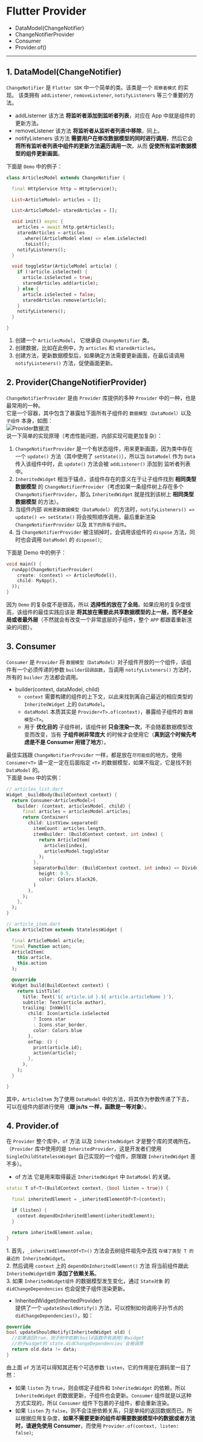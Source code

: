 # Flutter Provider

- DataModel(ChangeNotifier)
- ChangeNotifierProvider
- Consumer
- Provider.of()
---

## 1. DataModel(ChangeNotifier)  
`ChangeNotifier` 是 `Flutter SDK` 中一个简单的类。该类是一个 `观察者模式` 的实现。
该类拥有 `addListener`, `removeListener`, `notifyListeners` 等三个重要的方法。  

- addListerner
  该方法 **将监听者添加到监听者列表**，对应在 App 中就是组件的更新方法。
- removeListener
  该方法 **将监听者从监听者列表中移除**，同上。
- notifyListeners
  该方法 **需要用户在修改数据模型的同时进行调用**，然后它会 **将所有监听者列表中组件的更新方法遍历调用一次**，从而 **促使所有监听数据模型的组件更新画面**。

下面是 `Demo` 中的例子：
```dart
class ArticlesModel extends ChangeNotifier {

  final HttpService http = HttpService();

  List<ArticleModel> articles = [];

  List<ArticleModel> staredArticles = [];

  void init() async {
    articles = await http.getArticles();
    staredArticles = articles
      .where((ArticleModel elem) => elem.isSelected)
      .toList();
    notifyListeners();
  }

  void toggleStar(ArticleModel article) {
    if (!article.isSelected) {
      article.isSelected = true;
      staredArticles.add(article);
    } else {
      article.isSelected = false;
      staredArticles.remove(article);
    }
    notifyListeners();
  }

}
```
1. 创建一个 `ArticlesModel`， 它继承自 `ChangeNotifier` 类。
2. 创建数据，比如在此例中，为 `articles` 和 `staredArticles`。
3. 创建方法，更新数据模型后，如果确定方法需要更新画面，在最后请调用 `notifyListeners()` 方法，促使画面更新。  


## 2. Provider(ChangeNotifierProvider)
`ChangeNotifierProvider` 是由 `Provider` 库提供的多种 `Provider` 中的一种，也是最常用的一种。  
它是一个容器，其中包含了暴露给下面所有子组件的 `数据模型（DataModel）`以及 `子组件` 本身，如图：  
![Provider数据流](../imgs/Provider.png)  
说一下简单的实现原理（考虑性能问题，内部实现可能更加复杂）：  
1. `ChangeNotifierProvider` 是一个有状态组件，用来更新画面，因为类中存在一个 `update()` 方法（其中使用了 `setState()`），所以当 `DataModel` 作为 `Data` 传入该组件中时，此 `update()` 方法会被 `addListener()` 添加到 监听者列表中。
2. `InheritedWidget` 相当于锚点，该组件存在的意义在于让子组件找到 **相同类型数据模型** 的 `ChangeNotifierProvider`（考虑如果一条组件树上存在多个 `ChangeNotifierProvider`，那么 `InheritedWidget` 就是找到该树上 **相同类型数据模型** 的方法）。
3. 当组件内部 `调用更新数据模型（DataModel）` 的方法时，`notifyListeners() => update() => setState()` 将会按照顺序调用，最后重新渲染 `ChangeNotifierProvider` 以及 `其下的所有子组件`。
4. 当 `ChangeNotifierProvider` 被注销掉时，会调用该组件的 `dispose` 方法，同时也会调用 `DataModel` 的 `dispose()`;

下面是 Demo 中的例子：  
```dart
void main() {
  runApp(ChangeNotifierProvider(
    create: (context) => ArticlesModel(),
    child: MyApp(),
  ));
}
```

因为 `Demo` 的复杂度不是很高，所以 **选择性的放在了全局**。如果应用的复杂度很高，该组件的最佳实践应该是 **将其放在需要此共享数据模型的上一层，而不是全局或者最外层**（不然就会有改变一个非常底层的子组件，整个 `APP` 都跟着重新渲染的问题）。  

## 3. Consumer  
`Consumer` 是 `Provider` 将 `数据模型（DataModel）`对子组件开放的一个组件，该组件有一个必须传递的参数 `builder回调函数`，当调用 `notifyListeners()` 方法时，所有的 `builder` 方法都会调用。  
- builder(context, dataModel, child)
  * `context` 需要构建的组件的上下文，以此来找到离自己最近的相应类型的 `InheritedWidget` 上的 `DataModel`。
  * `dataModel` 本质其实是 `Provider<T>.of(context)`，暴露给子组件的 `数据模型<T>`。
  * 用于 **优化目的** 子组件树，该组件树 **只会渲染一次**，不会随着数据模型改变而改变，当有 **子组件树非常庞大** 的时候才会使用它（**真到这个时候先考虑是不是 Consumer 用错了地方**）。  

最佳实践跟 `ChangeNotifierProvider` 一样，都是放在`尽可能低`的地方。使用 `Consumer<T>` 请一定一定在后面指定 `<T>` 的数据模型，如果不指定，它是找不到 `DataModel` 的。  
下面是 `Demo` 中的实例：  
```dart
// articles_list.dart
Widget _buildBody(BuildContext context) {
  return Consumer<ArticlesModel>(
    builder: (context, articlesModel, child) {
      final articles = articlesModel.articles;
      return Container(
        child: ListView.separated(
          itemCount: articles.length,
          itemBuilder: (BuildContext context, int index) {
            return ArticleItem(
              articles[index],
              articlesModel.toggleStar
            );
          },
          separatorBuilder: (BuildContext context, int index) => Divider(
            height: 0.5,
            color: Colors.black26,
          )
        ),
      );
    },
  );
}

// article_item.dart
class ArticleItem extends StatelessWidget {

  final ArticleModel article;
  final Function action;
  ArticleItem(
    this.article,
    this.action
  );

  @override
  Widget build(BuildContext context) {
    return ListTile(
      title: Text('${ article.id }.${ article.articleName }'),
      subtitle: Text(article.author),
      trailing: InkWell(
        child: Icon(article.isSelected
          ? Icons.star
          : Icons.star_border,
          color: Colors.blue
        ),
        onTap: () {
          print(article.id);
          action(article);
        },
      ),
    );
  }

}
```

其中，`ArticleItem` 为了使用 `DataModel` 中的方法，将其作为参数传递了下去，可以在组件内部进行使用（**跟 js/ts 一样，函数是一等对象**）。  

## 4. Provider.of  
在 `Provider` 整个库中，`of` 方法 以及 `InheritedWidget` 才是整个库的灵魂所在。  
（`Provider` 库中使用的是 `InheritedProvider`，这是开发者们使用 `SingleChildStatelessWidget` 自己实现的一个组件，原理跟 `InheritedWidget` 差不多）。
- of 方法
  它是用来取得最近 `InheritedWidget` 中 `DataModel` 的关键。  
```dart
static T of<T>(BuildContext context, {bool listen = true}) {

  final inheritedElement = _inheritedElementOf<T>(context);

  if (listen) {
    context.dependOnInheritedElement(inheritedElement);
  }

  return inheritedElement.value;
}
```
1\. 首先，`_inheritedElementOf<T>()` 方法会去树组件祖先中去找 `存储了类型 T 的最近的 InheritedWidget`。  
2\. 然后调用 `context` 上的 `dependOnInheritedElement()` 方法 将当前组件跟此 `InheritedWidget组件` **添加了依赖关系**。  
3\. 如果 `InheritedWidget组件` 的数据模型发生变化，通过 `State对象` 的 `didChangeDependencies` 也会促使子组件渲染更新。  

- InheritedWidget(InheritedProvider)  
  提供了一个 `updateShouldNotify()` 方法，可以控制如何调用子孙节点的 `didChangeDependencies()`，如：
```dart
@override
bool updateShouldNotify(InheritedWidget old) {
  //如果返回true，则子树中依赖(build函数中有调用)本widget
  //的子widget的`state.didChangeDependencies`会被调用
  return old.data != data;
}
```

由上面 `of` 方法可以得知其还有个可选参数 `listen`，它的作用是在源码里一目了然：  
- 如果 `listen` 为 `true`，则会绑定子组件和 `InheritedWidget` 的依赖，所以 `InheritedWidget` 的数据更新，子组件也会更新。`Consumer` 组件就是以这种方式实现的，所以 `Consumer` 组件下包裹的子组件，都会重新渲染。
- 如果 `listen` 为 `false`，则不会注册依赖关系，只是单纯的返回数据而已。所以根据应用复杂度，**如果不需要更新的组件却需要数据模型中的数据或者方法时，请避免使用 Consumer**，而使用 `Provider.of(context, listen: false)`;




